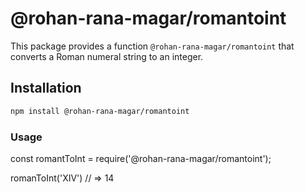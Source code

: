 # @rohan-rana-magar/romantoint

This package provides a function `@rohan-rana-magar/romantoint` that converts a Roman numeral string to an integer.

## Installation

```bash
npm install @rohan-rana-magar/romantoint
```

### Usage
const romantToInt = require('@rohan-rana-magar/romantoint');

romanToInt('XIV') // => 14
